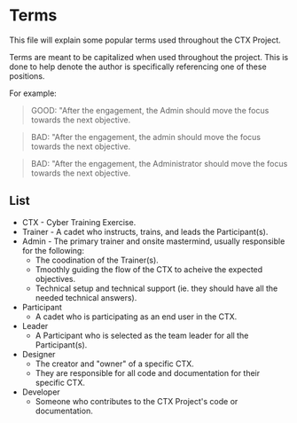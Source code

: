 # Terms

This file will explain some popular terms used throughout the CTX Project.

Terms are meant to be capitalized when used throughout the project. This is done to help denote the author is specifically referencing one of these positions.

For example:

> GOOD: "After the engagement, the Admin should move the focus towards the next objective.

> BAD: "After the engagement, the admin should move the focus towards the next objective.

> BAD: "After the engagement, the Administrator should move the focus towards the next objective.

## List

- CTX - Cyber Training Exercise.
- Trainer - A cadet who instructs, trains, and leads the Participant(s).
- Admin - The primary trainer and onsite mastermind, usually responsible for the following:
    - The coodination of the Trainer(s).
    - Tmoothly guiding the flow of the CTX to acheive the expected objectives.
    - Technical setup and technical support (ie. they should have all the needed technical answers).
- Participant
    - A cadet who is participating as an end user in the CTX.
- Leader
    - A Participant who is selected as the team leader for all the Participant(s).
- Designer
    - The creator and "owner" of a specific CTX.
    - They are responsible for all code and documentation for their specific CTX.
- Developer
    - Someone who contributes to the CTX Project's code or documentation.
